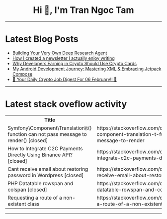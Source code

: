 <h1 align="center">Hi 👋, I'm Tran Ngoc Tam</h1>

---

# Latest Blog Posts 
<!-- BLOG-POST-LIST:START -->
- [Building Your Very Own Deep Research Agent](https://dev.to/subeshb1/building-your-very-own-deep-research-agent-4k77)
- [How I created a newsletter I actually enjoy writing](https://dev.to/whitep4nth3r/how-i-created-a-newsletter-i-actually-enjoy-writing-539)
- [Why Developers Earning in Crypto Should Use Crypto Cards](https://dev.to/andylarkin677/why-developers-earning-in-crypto-should-use-crypto-cards-2b6f)
- [My Android Development Journey: Mastering XML &amp; Embracing Jetpack Compose](https://dev.to/himagaur2708/my-android-development-journey-mastering-xml-embracing-jetpack-compose-2n27)
- [🚀 Your Daily Crypto Job Digest For 06 February!! 🚀](https://dev.to/web3hires/your-daily-crypto-job-digest-for-06-february-3hd1)
<!-- BLOG-POST-LIST:END -->

---

# Latest stack oveflow activity
<table>
  <tr><th>Title</th><th>Link</th></tr>
  <!-- STACKOVERFLOW:START --><tr><td>Symfony\Component\Translation\t&lpar;&rpar; function can not pass message to render&lpar;&rpar; [closed]</td><td>https://stackoverflow.com/questions/79417744/symfony-component-translation-t-function-can-not-pass-message-to-render</td></tr><tr><td>How to Integrate C2C Payments Directly Using Binance API? [closed]</td><td>https://stackoverflow.com/questions/79417482/how-to-integrate-c2c-payments-directly-using-binance-api</td></tr><tr><td>Cant receive email about restoring password in Wordpress [closed]</td><td>https://stackoverflow.com/questions/79417353/cant-receive-email-about-restoring-password-in-wordpress</td></tr><tr><td>PHP Datatable rowspan and colspan [closed]</td><td>https://stackoverflow.com/questions/79417332/php-datatable-rowspan-and-colspan</td></tr><tr><td>Requesting a route of a non-existent class</td><td>https://stackoverflow.com/questions/79416814/requesting-a-route-of-a-non-existent-class</td></tr><!-- STACKOVERFLOW:END -->
</table>

---


